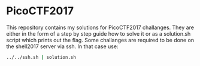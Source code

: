 # PicoCTF2017
This repository contains my solutions for PicoCTF2017 challanges.
They are either in the form of a step by step guide how to solve it or as a solution.sh script which prints out the flag.
Some challanges are required to be done on the shell2017 server via ssh. In that case use:
``` sh
../../ssh.sh | solution.sh
```
